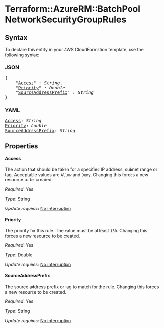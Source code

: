 # Terraform::AzureRM::BatchPool NetworkSecurityGroupRules

## Syntax

To declare this entity in your AWS CloudFormation template, use the following syntax:

### JSON

<pre>
{
    "<a href="#access" title="Access">Access</a>" : <i>String</i>,
    "<a href="#priority" title="Priority">Priority</a>" : <i>Double</i>,
    "<a href="#sourceaddressprefix" title="SourceAddressPrefix">SourceAddressPrefix</a>" : <i>String</i>
}
</pre>

### YAML

<pre>
<a href="#access" title="Access">Access</a>: <i>String</i>
<a href="#priority" title="Priority">Priority</a>: <i>Double</i>
<a href="#sourceaddressprefix" title="SourceAddressPrefix">SourceAddressPrefix</a>: <i>String</i>
</pre>

## Properties

#### Access

The action that should be taken for a specified IP address, subnet range or tag. Acceptable values are `Allow` and `Deny`. Changing this forces a new resource to be created.

_Required_: Yes

_Type_: String

_Update requires_: [No interruption](https://docs.aws.amazon.com/AWSCloudFormation/latest/UserGuide/using-cfn-updating-stacks-update-behaviors.html#update-no-interrupt)

#### Priority

The priority for this rule. The value must be at least `150`. Changing this forces a new resource to be created.

_Required_: Yes

_Type_: Double

_Update requires_: [No interruption](https://docs.aws.amazon.com/AWSCloudFormation/latest/UserGuide/using-cfn-updating-stacks-update-behaviors.html#update-no-interrupt)

#### SourceAddressPrefix

The source address prefix or tag to match for the rule. Changing this forces a new resource to be created.

_Required_: Yes

_Type_: String

_Update requires_: [No interruption](https://docs.aws.amazon.com/AWSCloudFormation/latest/UserGuide/using-cfn-updating-stacks-update-behaviors.html#update-no-interrupt)

